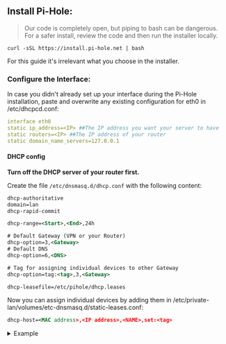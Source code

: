 ## Install Pi-Hole:  
> Our code is completely open, but piping to bash can be dangerous. For a safer install, review the code and then run the installer locally.

    curl -sSL https://install.pi-hole.net | bash 

For this guide it's irrelevant what you choose in the installer.

### **Configure the Interface:**  
In case you didn't already set up your interface during the Pi-Hole installation, paste and overwrite any existing configuration for eth0 in /etc/dhcpcd.conf:  
```yaml
interface eth0
static ip_address=<IP> ##The IP address you want your server to have
static routers=<IP> ##The IP address of your router
static domain_name_servers=127.0.0.1
```

#### DHCP config
**Turn off the DHCP server of your router first.**  

Create the file ```/etc/dnsmasq.d/dhcp.conf``` with the following content:
```xml
dhcp-authoritative
domain=lan
dhcp-rapid-commit

dhcp-range=<Start>,<End>,24h

# Default Gateway (VPN or your Router)
dhcp-option=3,<Gateway>
# Default DNS
dhcp-option=6,<DNS>

# Tag for assigning individual devices to other Gateway
dhcp-option=tag:<tag>,3,<Gateway>

dhcp-leasefile=/etc/pihole/dhcp.leases
```

Now you can assign individual devices by adding them in /etc/private-lan/volumes/etc-dnsmasq.d/static-leases.conf:

```xml
dhcp-host=<MAC address>,<IP address>,<NAME>,set:<tag>
```
<details>
<summary>Example</summary>

```xml
dhcp-authoritative
dhcp-range=192.168.0.20,192.168.0.254,24h

# Router
dhcp-option=3,192.168.0.1
# Pi-Hole
dhcp-option=6,192.168.0.2

# VPN
dhcp-option=tag:VPN,3,192.168.0.2

dhcp-leasefile=/etc/pihole/dhcp.leases
#quiet-dhcp

domain=lan
dhcp-rapid-commit
```

```
dhcp-host=81:7d:22:a2:3e:7d,192.168.0.10,PC-VPN,set:VPN
dhcp-host=81:7d:22:a2:3e:7e,192.168.0.11,PC
```
</details>
